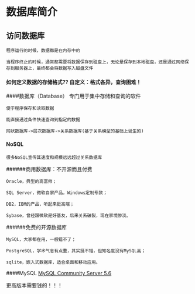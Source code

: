 # 数据库简介
## 访问数据库

	程序运行的时候，数据都是在内存中的
	
	当程序终止的时候，通常都需要将数据保存到磁盘上，无论是保存到本地磁盘，还是通过网络保存到服务器上，最终都会将数据写入磁盘文件
	
#### 如何定义数据的存储格式?? 自定义：格式各异，查询困难！	
####数据库（Database）
	专门用于集中存储和查询的软件
	
	便于程序保存和读取数据
	
	能直接通过条件快速查询到指定的数据
	
	网状数据库->层次数据库->关系数据库(基于关系模型的基础上诞生的)
		
#### NoSQL	
	很多NoSQL宣传其速度和规模远远超过关系数据库
	
######商用数据库：不开源而且付费

    Oracle，典型的高富帅；

    SQL Server，微软自家产品，Windows定制专款；

    DB2，IBM的产品，听起来挺高端；

    Sybase，曾经跟微软是好基友，后来关系破裂，现在家境惨淡。

######免费的开源数据库

	MySQL，大家都在用，一般错不了；

    PostgreSQL，学术气息有点重，其实挺不错，但知名度没有MySQL高；

    sqlite，嵌入式数据库，适合桌面和移动应用。
	
####MySQL
[MySQL Community Server 5.6](http://dev.mysql.com/downloads/mysql/)

更高版本需要钱的！！！


